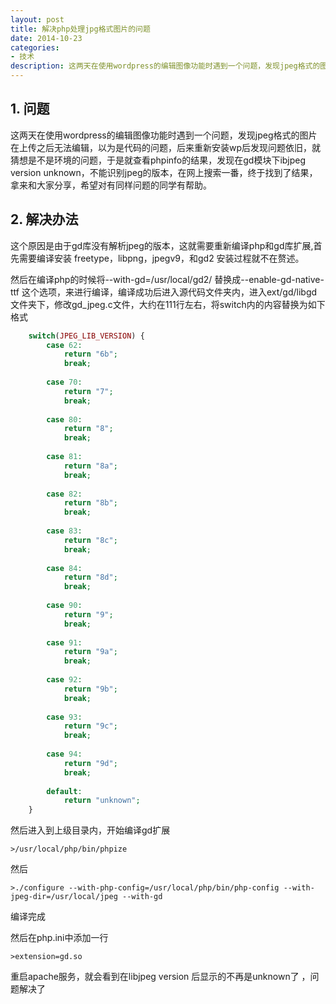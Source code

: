 ```yaml
---
layout: post
title: 解决php处理jpg格式图片的问题
date: 2014-10-23
categories:
- 技术
description: 这两天在使用wordpress的编辑图像功能时遇到一个问题，发现jpeg格式的图片在上传之后无法编辑，以为是代码的问题，后来重新安装wp后发现问题依旧，就猜想是不是环境的问题，于是就查看phpinfo的结果，发现在gd模块下ibjpeg version unknown，不能识别jpeg的版本，在网上搜索一番，终于找到了结果，拿来和大家分享，希望对有同样问题的同学有帮助...
---
```


## 1. 问题

这两天在使用wordpress的编辑图像功能时遇到一个问题，发现jpeg格式的图片在上传之后无法编辑，以为是代码的问题，后来重新安装wp后发现问题依旧，就猜想是不是环境的问题，于是就查看phpinfo的结果，发现在gd模块下ibjpeg version unknown，不能识别jpeg的版本，在网上搜索一番，终于找到了结果，拿来和大家分享，希望对有同样问题的同学有帮助。 

## 2. 解决办法

这个原因是由于gd库没有解析jpeg的版本，这就需要重新编译php和gd库扩展,首先需要编译安装 freetype，libpng，jpegv9，和gd2 安装过程就不在赘述。

然后在编译php的时候将--with-gd=/usr/local/gd2/ 替换成--enable-gd-native-ttf 这个选项，来进行编译，编译成功后进入源代码文件夹内，进入ext/gd/libgd文件夹下，修改gd_jpeg.c文件，大约在111行左右，将switch内的内容替换为如下格式

```php
	switch(JPEG_LIB_VERSION) {
        case 62:
            return "6b";
            break;
 
        case 70:
            return "7";
            break;
 
        case 80:
            return "8";
            break;
 
        case 81:
            return "8a";
            break;
 
        case 82:
            return "8b";
            break;
 
        case 83:
            return "8c";
            break;
 
        case 84:
            return "8d";
            break;
 
        case 90:
            return "9";
            break;
 
        case 91:
            return "9a";
            break;
 
        case 92:
            return "9b";
            break;
 
        case 93:
            return "9c";
            break;
 
        case 94:
            return "9d";
            break;
 
        default:
            return "unknown";
    }
```

然后进入到上级目录内，开始编译gd扩展
```
>/usr/local/php/bin/phpize 
```

然后 
```
>./configure --with-php-config=/usr/local/php/bin/php-config --with-jpeg-dir=/usr/local/jpeg --with-gd
```

编译完成

然后在php.ini中添加一行

```
>extension=gd.so
```

重启apache服务，就会看到在libjpeg version 后显示的不再是unknown了 ，问题解决了